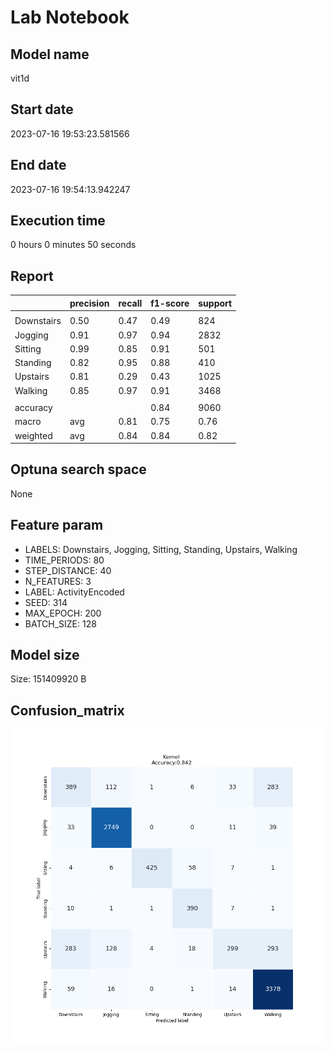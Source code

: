 # Lab Notebook


## Model name
vit1d

## Start date
2023-07-16 19:53:23.581566

## End date
2023-07-16 19:54:13.942247

## Execution time
0 hours 0 minutes 50 seconds

## Report
| | precision | recall | f1-score | support |
| --- | --- | --- | --- | --- |
|  |
| Downstairs | 0.50 | 0.47 | 0.49 | 824 |
| Jogging | 0.91 | 0.97 | 0.94 | 2832 |
| Sitting | 0.99 | 0.85 | 0.91 | 501 |
| Standing | 0.82 | 0.95 | 0.88 | 410 |
| Upstairs | 0.81 | 0.29 | 0.43 | 1025 |
| Walking | 0.85 | 0.97 | 0.91 | 3468 |
|  |
|  accuracy || | 0.84 | 9060 |
| macro | avg | 0.81 | 0.75 | 0.76 | 9060 |
| weighted | avg | 0.84 | 0.84 | 0.82 | 9060 |


## Optuna search space
None

## Feature param
- LABELS: Downstairs, Jogging, Sitting, Standing, Upstairs, Walking
- TIME_PERIODS: 80
- STEP_DISTANCE: 40
- N_FEATURES: 3
- LABEL: ActivityEncoded
- SEED: 314
- MAX_EPOCH: 200
- BATCH_SIZE: 128

## Model size
Size: 151409920  B

## Confusion_matrix
![alt](./cross-tab.png)
